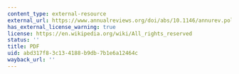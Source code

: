 ```yaml
---
content_type: external-resource
external_url: https://www.annualreviews.org/doi/abs/10.1146/annurev.polisci.7.012003.104904
has_external_license_warning: true
license: https://en.wikipedia.org/wiki/All_rights_reserved
status: ''
title: PDF
uid: abd317f8-3c13-4188-b9db-7b1e6a12464c
wayback_url: ''
---
```

